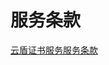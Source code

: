 # 服务条款

[云盾证书服务服务条款](http://terms.aliyun.com/legal-agreement/terms/suit_bu1_ali_cloud/suit_bu1_ali_cloud201912191654_26985.html)

